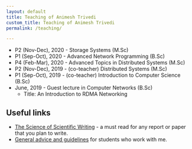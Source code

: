 ```yaml
---
layout: default
title: Teaching of Animesh Trivedi
custom_title: Teaching of Animesh Trivedi
permalink: /teaching/

---
```

  * P2 (Nov-Dec), 2020 - Storage Systems (M.Sc)
  * P1 (Sep-Oct), 2020 - Advanced Network Programming (B.Sc)
  * P4 (Feb-Mar), 2020 - Advanced Topics in Distributed Systems (M.Sc)
  * P2 (Nov-Dec), 2019 - (co-teacher) Distributed Systems (M.Sc)
  * P1 (Sep-Oct), 2019 - (co-teacher) Introduction to Computer Science (B.Sc) 
  * June, 2019 - Guest lecture in Computer Networks (B.Sc) 
    * Title: An Introduction to RDMA Networking

## Useful links 
  * [The Science of Scientific Writing](https://github.com/animeshtrivedi/notes/blob/master/docs/the-science-of-scientific-writing.pdf) - a must read for any report or paper that you plan to write. 
  * [General advice and guidelines]() for students who work with me. 
